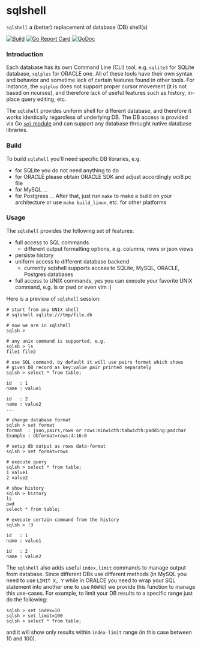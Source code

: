 # sqlshell
`sqlshell` a (better) replacement of database (DB) shell(s)

[![Build](https://github.com/vkuznet/sqlshell/actions/workflows/build.yml/badge.svg)](https://github.com/vkuznet/sqlshell/actions/workflows/build.yml)
[![Go Report Card](https://goreportcard.com/badge/github.com/vkuznet/sqlshell)](https://goreportcard.com/report/github.com/vkuznet/sqlshell)
[![GoDoc](https://godoc.org/github.com/vkuznet/sqlshell?status.svg)](https://godoc.org/github.com/vkuznet/sqlshell)


### Introduction
Each database has its own Command Line (CLI) tool, e.g. `sqlite3` for SQLite
database, `sqlplus` for ORACLE one. All of these tools have
their own syntax and behavior and sometime lack of certain features
found in other tools. For instance, the `sqlplus` does not support
proper cursor movement (it is not based on ncurses), and therefore lack of
useful features such as history, in-place query editing, etc.

The `sqlshell` provides uniform shell for different database, and therefore
it works identically regardless of underlying DB. The DB access is provided
via Go [`sql` module](http://go-database-sql.org/) and can support any
database throught native database libraries.

### Build
To build `sqlshell` you'll need specific DB libraries, e.g.
- for SQLite you do not need anything to do
- for ORACLE please obtain ORACLE SDK and adjust accordingly oci8.pc file
- for MySQL ...
- for Postgress ...
After that, just run `make` to make a build on your architecture
or use `make build_linux`, etc. for other platforms

### Usage
The `sqlshell` provides the following set of features:
- full access to SQL commands
  - different output formatting options, e.g. columns, rows or json views
- persiste history
- uniform access to different database backend
  - currently sqlshell supports access to SQLite, MySQL, ORACLE, Postgres
    databases
- full access to UNIX commands, yes you can execute your favorite UNIX
command, e.g. ls or pwd or even vim :)

Here is a preview of `sqlshell` session:

```
# start from any UNIX shell
# sqlshell sqlite:///tmp/file.db

# now we are in sqlshell
sqlsh >

# any unix command is supported, e.g.
sqlsh > ls
file1 file2

# use SQL command, by default it will use pairs format which shows
# given DB record as key:value pair printed separately
sqlsh > select * from table;

id   : 1
name : value1

id   : 2
name : value2
...

# change database format
sqlsh > set format
format  : json,pairs,rows or rows:minwidth:tabwidth:padding:padchar
Example : dbformat=rows:4:16:0

# setup db output as rows data-format
sqlsh > set format=rows

# execute query
sqlsh > select * from table;
1 value1
2 value2

# show history
sqlsh > history
ls
pwd
select * from table;

# execute certain command from the history
sqlsh > !3

id   : 1
name : value1

id   : 2
name : value2

```
The `sqlshell` also adds useful `index,limit` commands to manage output from
database. Since different DBs use different methods (in MySQL you need to use
`LIMIT X, Y` while in ORALCE you need to wrap your SQL statement into another
one to use `ROWNU`) we provide this function to manage this use-cases. For
example, to limit your DB results to a specific range just do the following:
```
sqlsh > set index=10
sqlsh > set limit=100
sqlsh > select * from table;
```
and it will show only results within `index-limit` range (in this case
between 10 and 100).
